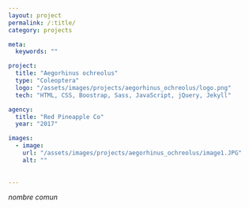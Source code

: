 ```yaml
---
layout: project
permalink: /:title/
category: projects

meta:
  keywords: ""

project:
  title: "Aegorhinus ochreolus"
  type: "Coleoptera"
  logo: "/assets/images/projects/aegorhinus_ochreolus/logo.png"
  tech: "HTML, CSS, Boostrap, Sass, JavaScript, jQuery, Jekyll"

agency:
  title: "Red Pineapple Co"
  year: "2017"

images:
  - image:
    url: "/assets/images/projects/aegorhinus_ochreolus/image1.JPG"
    alt: ""
  
  
---
```

<p><i>nombre comun </i></p>
